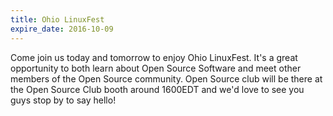```yaml
---
title: Ohio LinuxFest
expire_date: 2016-10-09
---
```


<!-- INSERT TEXT HERE -->
Come join us today and tomorrow to enjoy Ohio LinuxFest. It's a great opportunity to both learn about Open Source Software and meet other members of the Open Source community. Open Source club will be there at the Open Source Club booth around 1600EDT and we'd love to see you guys stop by to say hello!


<!-- generated by _helpers/newPost.rb -->
